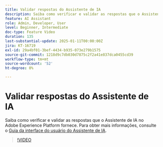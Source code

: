 ```yaml
---
title: Validar respostas do Assistente de IA
description: Saiba como verificar e validar as respostas que o Assistente de IA no Adobe Experience Platform fornece.
feature: AI Assistant
role: Admin, Developer, User
level: Beginner, Intermediate
doc-type: Feature Video
duration: 135
last-substantial-update: 2025-01-11T00:00:00Z
jira: KT-16719
exl-id: 29a4bf01-3bef-4434-b935-073e279b1575
source-git-commit: 1218d9c7db030d7875c2f2a41e837dca0455cd39
workflow-type: tm+mt
source-wordcount: '52'
ht-degree: 0%

---
```


# Validar respostas do Assistente de IA

Saiba como verificar e validar as respostas que o Assistente de IA no Adobe Experience Platform fornece. Para obter mais informações, consulte o [Guia da interface do usuário do Assistente de IA](https://experienceleague.adobe.com/pt-br/docs/experience-platform/ai-assistant/ui-guide#verify-responses).

>[!VIDEO](https://video.tv.adobe.com/v/3441738/?learn=on&enablevpops)
